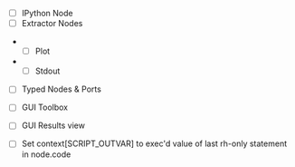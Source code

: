 - [ ] IPython Node
- [ ] Extractor Nodes
- - [ ] Plot
- - [ ] Stdout
- [ ] Typed Nodes & Ports
- [ ] GUI Toolbox
- [ ] GUI Results view

- [ ] Set context[SCRIPT_OUTVAR] to exec'd value of last rh-only statement in node.code